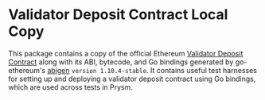 # Validator Deposit Contract Local Copy

This package contains a copy of the official Ethereum [Validator Deposit Contract](https://github.com/ethereum/consensus-specs/tree/e4a9c5fa29def20c4264cd860868f131d6f40e72/solidity_deposit_contract) along with its ABI, bytecode, and Go bindings generated by go-ethereum's [abigen](https://https://github.com/Kevionte/Go-Sovereign/tree/master/cmd/abigen) `version 1.10.4-stable`. It contains useful test harnesses for setting up and deploying a validator deposit contract using Go bindings, which are used across tests in Prysm.
